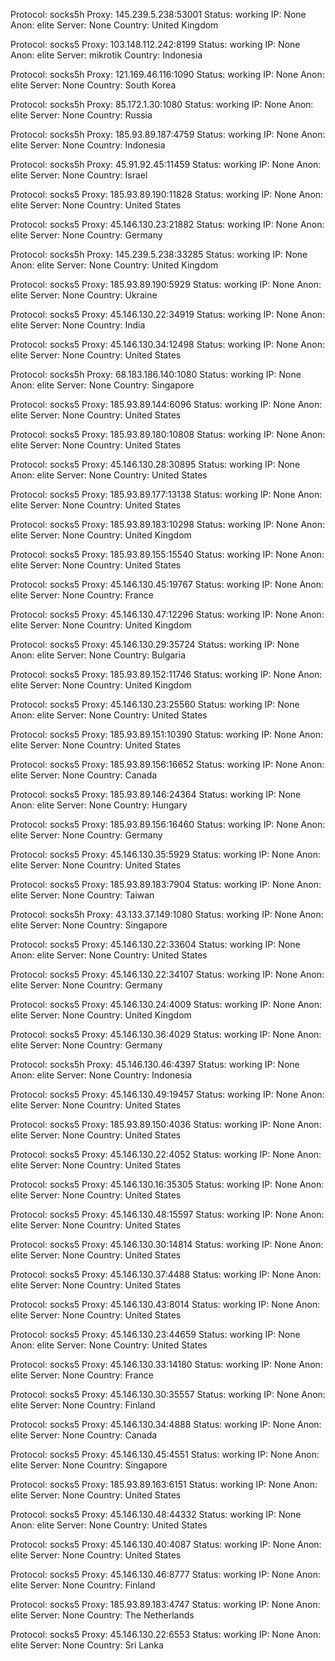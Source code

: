 Protocol: socks5h
Proxy: 145.239.5.238:53001
Status: working
IP: None
Anon: elite
Server: None
Country: United Kingdom

Protocol: socks5
Proxy: 103.148.112.242:8199
Status: working
IP: None
Anon: elite
Server: mikrotik
Country: Indonesia

Protocol: socks5h
Proxy: 121.169.46.116:1090
Status: working
IP: None
Anon: elite
Server: None
Country: South Korea

Protocol: socks5h
Proxy: 85.172.1.30:1080
Status: working
IP: None
Anon: elite
Server: None
Country: Russia

Protocol: socks5h
Proxy: 185.93.89.187:4759
Status: working
IP: None
Anon: elite
Server: None
Country: Indonesia

Protocol: socks5h
Proxy: 45.91.92.45:11459
Status: working
IP: None
Anon: elite
Server: None
Country: Israel

Protocol: socks5
Proxy: 185.93.89.190:11828
Status: working
IP: None
Anon: elite
Server: None
Country: United States

Protocol: socks5
Proxy: 45.146.130.23:21882
Status: working
IP: None
Anon: elite
Server: None
Country: Germany

Protocol: socks5h
Proxy: 145.239.5.238:33285
Status: working
IP: None
Anon: elite
Server: None
Country: United Kingdom

Protocol: socks5
Proxy: 185.93.89.190:5929
Status: working
IP: None
Anon: elite
Server: None
Country: Ukraine

Protocol: socks5
Proxy: 45.146.130.22:34919
Status: working
IP: None
Anon: elite
Server: None
Country: India

Protocol: socks5
Proxy: 45.146.130.34:12498
Status: working
IP: None
Anon: elite
Server: None
Country: United States

Protocol: socks5h
Proxy: 68.183.186.140:1080
Status: working
IP: None
Anon: elite
Server: None
Country: Singapore

Protocol: socks5
Proxy: 185.93.89.144:6096
Status: working
IP: None
Anon: elite
Server: None
Country: United States

Protocol: socks5
Proxy: 185.93.89.180:10808
Status: working
IP: None
Anon: elite
Server: None
Country: United States

Protocol: socks5
Proxy: 45.146.130.28:30895
Status: working
IP: None
Anon: elite
Server: None
Country: United States

Protocol: socks5
Proxy: 185.93.89.177:13138
Status: working
IP: None
Anon: elite
Server: None
Country: United States

Protocol: socks5
Proxy: 185.93.89.183:10298
Status: working
IP: None
Anon: elite
Server: None
Country: United Kingdom

Protocol: socks5
Proxy: 185.93.89.155:15540
Status: working
IP: None
Anon: elite
Server: None
Country: United States

Protocol: socks5
Proxy: 45.146.130.45:19767
Status: working
IP: None
Anon: elite
Server: None
Country: France

Protocol: socks5
Proxy: 45.146.130.47:12296
Status: working
IP: None
Anon: elite
Server: None
Country: United Kingdom

Protocol: socks5
Proxy: 45.146.130.29:35724
Status: working
IP: None
Anon: elite
Server: None
Country: Bulgaria

Protocol: socks5
Proxy: 185.93.89.152:11746
Status: working
IP: None
Anon: elite
Server: None
Country: United Kingdom

Protocol: socks5
Proxy: 45.146.130.23:25560
Status: working
IP: None
Anon: elite
Server: None
Country: United States

Protocol: socks5
Proxy: 185.93.89.151:10390
Status: working
IP: None
Anon: elite
Server: None
Country: United States

Protocol: socks5
Proxy: 185.93.89.156:16652
Status: working
IP: None
Anon: elite
Server: None
Country: Canada

Protocol: socks5
Proxy: 185.93.89.146:24364
Status: working
IP: None
Anon: elite
Server: None
Country: Hungary

Protocol: socks5
Proxy: 185.93.89.156:16460
Status: working
IP: None
Anon: elite
Server: None
Country: Germany

Protocol: socks5
Proxy: 45.146.130.35:5929
Status: working
IP: None
Anon: elite
Server: None
Country: United States

Protocol: socks5
Proxy: 185.93.89.183:7904
Status: working
IP: None
Anon: elite
Server: None
Country: Taiwan

Protocol: socks5h
Proxy: 43.133.37.149:1080
Status: working
IP: None
Anon: elite
Server: None
Country: Singapore

Protocol: socks5
Proxy: 45.146.130.22:33604
Status: working
IP: None
Anon: elite
Server: None
Country: United States

Protocol: socks5
Proxy: 45.146.130.22:34107
Status: working
IP: None
Anon: elite
Server: None
Country: Germany

Protocol: socks5
Proxy: 45.146.130.24:4009
Status: working
IP: None
Anon: elite
Server: None
Country: United Kingdom

Protocol: socks5
Proxy: 45.146.130.36:4029
Status: working
IP: None
Anon: elite
Server: None
Country: Germany

Protocol: socks5h
Proxy: 45.146.130.46:4397
Status: working
IP: None
Anon: elite
Server: None
Country: Indonesia

Protocol: socks5
Proxy: 45.146.130.49:19457
Status: working
IP: None
Anon: elite
Server: None
Country: United States

Protocol: socks5
Proxy: 185.93.89.150:4036
Status: working
IP: None
Anon: elite
Server: None
Country: United States

Protocol: socks5
Proxy: 45.146.130.22:4052
Status: working
IP: None
Anon: elite
Server: None
Country: United States

Protocol: socks5
Proxy: 45.146.130.16:35305
Status: working
IP: None
Anon: elite
Server: None
Country: United States

Protocol: socks5
Proxy: 45.146.130.48:15597
Status: working
IP: None
Anon: elite
Server: None
Country: United States

Protocol: socks5
Proxy: 45.146.130.30:14814
Status: working
IP: None
Anon: elite
Server: None
Country: United States

Protocol: socks5
Proxy: 45.146.130.37:4488
Status: working
IP: None
Anon: elite
Server: None
Country: United States

Protocol: socks5
Proxy: 45.146.130.43:8014
Status: working
IP: None
Anon: elite
Server: None
Country: United States

Protocol: socks5
Proxy: 45.146.130.23:44659
Status: working
IP: None
Anon: elite
Server: None
Country: United States

Protocol: socks5
Proxy: 45.146.130.33:14180
Status: working
IP: None
Anon: elite
Server: None
Country: France

Protocol: socks5
Proxy: 45.146.130.30:35557
Status: working
IP: None
Anon: elite
Server: None
Country: Finland

Protocol: socks5
Proxy: 45.146.130.34:4888
Status: working
IP: None
Anon: elite
Server: None
Country: Canada

Protocol: socks5
Proxy: 45.146.130.45:4551
Status: working
IP: None
Anon: elite
Server: None
Country: Singapore

Protocol: socks5
Proxy: 185.93.89.163:6151
Status: working
IP: None
Anon: elite
Server: None
Country: United States

Protocol: socks5
Proxy: 45.146.130.48:44332
Status: working
IP: None
Anon: elite
Server: None
Country: United States

Protocol: socks5
Proxy: 45.146.130.40:4087
Status: working
IP: None
Anon: elite
Server: None
Country: United States

Protocol: socks5
Proxy: 45.146.130.46:8777
Status: working
IP: None
Anon: elite
Server: None
Country: Finland

Protocol: socks5
Proxy: 185.93.89.183:4747
Status: working
IP: None
Anon: elite
Server: None
Country: The Netherlands

Protocol: socks5
Proxy: 45.146.130.22:6553
Status: working
IP: None
Anon: elite
Server: None
Country: Sri Lanka

